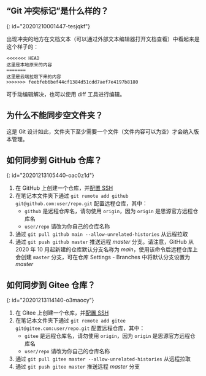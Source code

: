 ## “Git 冲突标记”是什么样的？
{: id="20201210001447-tesjqkf"}

出现冲突的地方在文档文本（可以通过外部文本编辑器打开文档查看）中看起来是这个样子的：

```plaintext
<<<<<<< HEAD
这里是本地原来的内容
=======
这里是云端拉取下来的内容
>>>>>>> feebfeb6bef44cf1384d51cdd7aef7e4197b8180
```

可手动编辑解决，也可以使用 diff 工具进行编辑。

## 为什么不能同步空文件夹？

这是 Git 设计如此，文件夹下至少需要一个文件（文件内容可以为空）才会纳入版本管理。

## 如何同步到 GitHub 仓库？
{: id="20201213105440-oac0z1d"}

1. 在 GitHub 上创建一个仓库，并[配置 SSH](https://docs.github.com/cn/free-pro-team@latest/github/authenticating-to-github/connecting-to-github-with-ssh)
2. 在笔记本文件夹下通过 `git remote add github git@github.com:user/repo.git` 配置远程仓库，其中：
   * `github` 是远程仓库名，请勿使用 `origin`，因为 `origin` 是思源官方远程仓库名
   * `user/repo` 请改为你自己的仓库名称
3. 通过 `git pull github main --allow-unrelated-histories` 从远程拉取
4. 通过 `git push github master` 推送远程 *master* 分支。请注意，GitHub 从 2020 年 10 月起新建的仓库默认分支名称为 *main*，使用该命令后远程仓库上会创建 `master` 分支，可在仓库 Settings - Branches 中将默认分支设置为 *master*

## 如何同步到 Gitee 仓库？
{: id="20201213114140-o3maocy"}

1. 在 Gitee 上创建一个仓库，并[配置 SSH](https://gitee.com/help/articles/4191)
2. 在笔记本文件夹下通过 `git remote add gitee git@gitee.com:user/repo.git` 配置远程仓库，其中：
   * `gitee` 是远程仓库名，请勿使用 `origin`，因为 `origin` 是思源官方远程仓库名
   * `user/repo` 请改为你自己的仓库名称
3. 通过 `git pull gitee master --allow-unrelated-histories` 从远程拉取
4. 通过 `git push gitee master` 推送远程 *master* 分支
